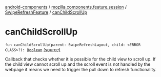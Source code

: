[android-components](../../index.md) / [mozilla.components.feature.session](../index.md) / [SwipeRefreshFeature](index.md) / [canChildScrollUp](./can-child-scroll-up.md)

# canChildScrollUp

`fun canChildScrollUp(parent: SwipeRefreshLayout, child: <ERROR CLASS>?): `[`Boolean`](https://kotlinlang.org/api/latest/jvm/stdlib/kotlin/-boolean/index.html) [(source)](https://github.com/mozilla-mobile/android-components/blob/master/components/feature/session/src/main/java/mozilla/components/feature/session/SwipeRefreshFeature.kt#L45)

Callback that checks whether it is possible for the child view to scroll up.
If the child view cannot scroll up and the scroll event is not handled by the webpage
it means we need to trigger the pull down to refresh functionality.

